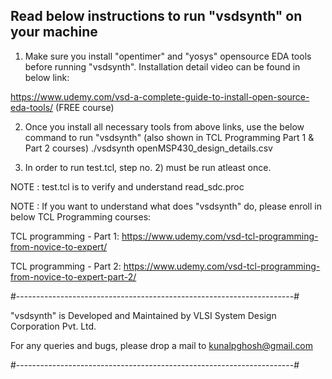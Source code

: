 
## Read below instructions to run "vsdsynth" on your machine 


1. Make sure you install "opentimer" and "yosys" opensource EDA tools before running "vsdsynth". Installation detail video can be found in below link:

  https://www.udemy.com/vsd-a-complete-guide-to-install-open-source-eda-tools/ (FREE course)
  

2. Once you install all necessary tools from above links, use the below command to run "vsdsynth" (also shown in TCL Programming Part 1 & Part 2 courses)
  ./vsdsynth openMSP430_design_details.csv 


3. In order to run test.tcl, step no. 2) must be run atleast once. 


NOTE : test.tcl is to verify and understand read_sdc.proc

NOTE : If you want to understand what does "vsdsynth" do, please enroll in below TCL Programming courses:

TCL programming - Part 1:
  https://www.udemy.com/vsd-tcl-programming-from-novice-to-expert/

TCL programming - Part 2:
  https://www.udemy.com/vsd-tcl-programming-from-novice-to-expert-part-2/

#---------------------------------------------------------------------#


"vsdsynth" is Developed and Maintained by VLSI System Design Corporation Pvt. Ltd.


For any queries and bugs, please drop a mail to kunalpghosh@gmail.com


#---------------------------------------------------------------------#

